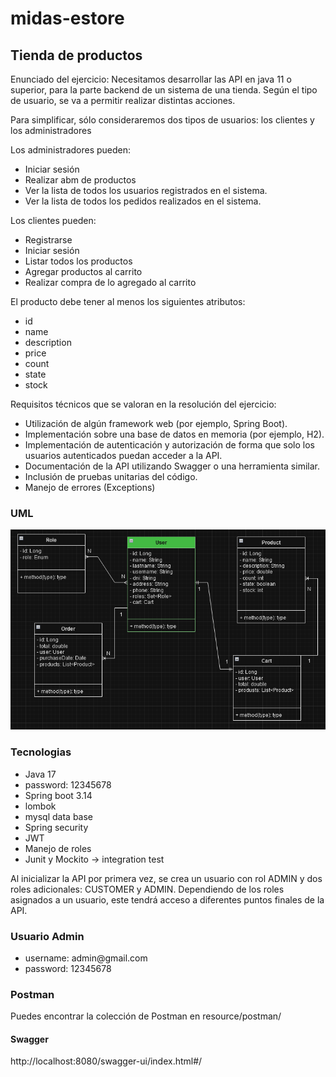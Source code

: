 # midas-estore
<h2>Tienda de productos</h2>
<p>
Enunciado del ejercicio:
Necesitamos desarrollar las API en java 11 o superior, para la parte backend de un sistema de una tienda. Según el tipo de usuario, se va a permitir realizar distintas acciones.

Para simplificar, sólo consideraremos dos tipos de usuarios: los clientes y los administradores


Los administradores pueden:
- Iniciar sesión
- Realizar abm de productos
- Ver la lista de todos los usuarios registrados en el sistema.
- Ver la lista de todos los pedidos realizados en el sistema.


Los clientes pueden:
- Registrarse
- Iniciar sesión
- Listar todos los productos
- Agregar productos al carrito
- Realizar compra de lo agregado al carrito

El producto debe tener al menos los siguientes atributos:
- id
- name
- description
- price
- count
- state
- stock


Requisitos técnicos que se valoran en la resolución del ejercicio:
- Utilización de algún framework web (por ejemplo, Spring Boot).
- Implementación sobre una base de datos en memoria (por ejemplo, H2).
- Implementación de autenticación y autorización de forma que solo los usuarios autenticados puedan acceder a la API.
- Documentación de la API utilizando Swagger o una herramienta similar.
- Inclusión de pruebas unitarias del código.
- Manejo de errores (Exceptions)
</p>



<h3>UML</h3>
<img src="src\main\resources\static\uml.png" alt="UML">



<h3>Tecnologias</h3>

<ul>
    <li>Java 17</li>
    <li>password: 12345678</li>
    <li>Spring boot 3.14</li>
    <li>lombok</li>
    <li>mysql data base</li>
    <li>Spring security</li>
    <li>JWT</li>
    <li>Manejo de roles</li>
    <li>Junit y Mockito -> integration test</li>

</ul>




<p>
Al inicializar la API por primera vez, se crea un usuario con rol ADMIN y dos roles adicionales: CUSTOMER y ADMIN. Dependiendo de los roles asignados a un usuario, este tendrá acceso a diferentes puntos finales de la API.
</p>


<h3>Usuario Admin</h3>
<ul>
<li>username: admin@gmail.com</li>
<li>password: 12345678</li>
</ul>


<h3>Postman</h3>
Puedes encontrar la colección de Postman en resource/postman/

<h4>Swagger</h4>
http://localhost:8080/swagger-ui/index.html#/